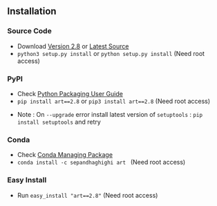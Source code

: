 ## Installation		

### Source Code
- Download [Version 2.8](https://github.com/sepandhaghighi/art/archive/v2.8.zip) or [Latest Source ](https://github.com/sepandhaghighi/art/archive/dev.zip)
- `python3 setup.py install` or `python setup.py install` (Need root access)				

### PyPI


- Check [Python Packaging User Guide](https://packaging.python.org/installing/)     
- `pip install art==2.8` or `pip3 install art==2.8` (Need root access)

* Note :  On `--upgrade` error install latest version of `setuptools` : `pip install setuptools` and retry

### Conda

- Check [Conda Managing Package](https://conda.io/docs/user-guide/tasks/manage-pkgs.html#installing-packages-from-anaconda-org)
- `conda install -c sepandhaghighi art ` (Need root access)

### Easy Install

- Run `easy_install "art==2.8"` (Need root access)
